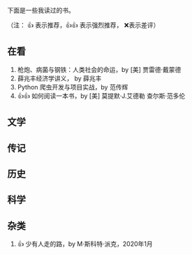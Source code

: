 下面是一些我读过的书。

（注： 👍 表示推荐，👍👍 表示强烈推荐， :x:表示差评）

## 在看

1. 枪炮、病菌与钢铁：人类社会的命运，by [美] 贾雷德·戴蒙德
1. 薛兆丰经济学讲义， by 薛兆丰
1. Python 爬虫开发与项目实战，by 范传辉
1. 👍👍 如何阅读一本书，by [美] 莫提默·J.艾德勒 查尔斯·范多伦

## 文学

## 传记

## 历史

## 科学

## 杂类

1. 👍 少有人走的路，by M·斯科特·派克，2020年1月
